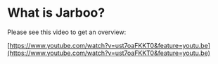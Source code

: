 What is Jarboo?
======


Please see this video to get an overview:

[https://www.youtube.com/watch?v=ust7oaFKKT0&feature=youtu.be](https://www.youtube.com/watch?v=ust7oaFKKT0&feature=youtu.be)